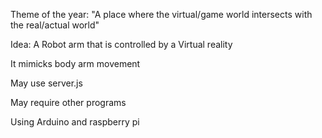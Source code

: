  Theme of the year: "A place where the virtual/game world intersects with the real/actual world"
 
Idea: A Robot arm that is controlled by a Virtual reality

It mimicks body arm movement

May use server.js

May require other programs

Using Arduino and raspberry pi

